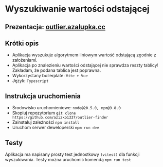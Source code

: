 # Wyszukiwanie wartości odstającej

## Prezentacja: [outlier.azalupka.cc](https://outlier.azalupka.cc)

## Krótki opis

- Aplikacja wyszukuje algorytmem liniowym wartość odstającą zgodnie z założeniami.
- Aplikacja po znalezieniu wartości odstającej nie sprawdza reszty tablicy! Zakładam, że podana tablica jest poprawna.
- Wykorzystany boilerplate: `Vite + Vue`
- Język: `Typescript`

## Instrukcja uruchomienia

- Środowisko uruchomieniowe: `node@20.5.0, npm@9.8.0`
- Skopiuj repozytorium `git clone https://github.com/azizko1337/outlier-finder`
- Zainstaluj zależności `npm install`
- Uruchom serwer deweloperski `npm run dev`

## Testy

Aplikacja ma napisany prosty test jednostkowy `(vitest)` dla funkcji wyszukiwania. Testy można uruchomić komendą `npm run test`
